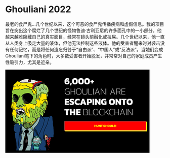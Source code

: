 # Ghouliani 2022

最老的食尸鬼…几个世纪以来，这个可恶的食尸鬼传播疾病和虚假信息。我的项目旨在突出这个腐烂了几个世纪的怪物鲁迪·古利亚尼的许多面孔中的一小部分。他越来越难隐藏自己的真实面目，经常在镜头前融化或拉屎。几个世纪以来，他一直从人类身上吸走大量的液体，但他无法控制这些液体。他的受害者醒来时对袭击没有任何记忆，而是将任何遗忘归咎于“自由派”、“中国人”或“反法派”。当她们变成Ghouliani笔下的角色时，大多数受害者开始脱发，并常常对自己的家庭成员产生性吸引力，尤其是近亲。

![nft](1661418462608.png)
